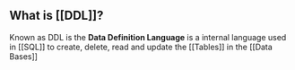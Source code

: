 ## What is [[DDL]]?

Known as DDL is the **Data Definition Language** is a internal language used in [[SQL]] to create, delete, read and update the [[Tables]] in the [[Data Bases]]

